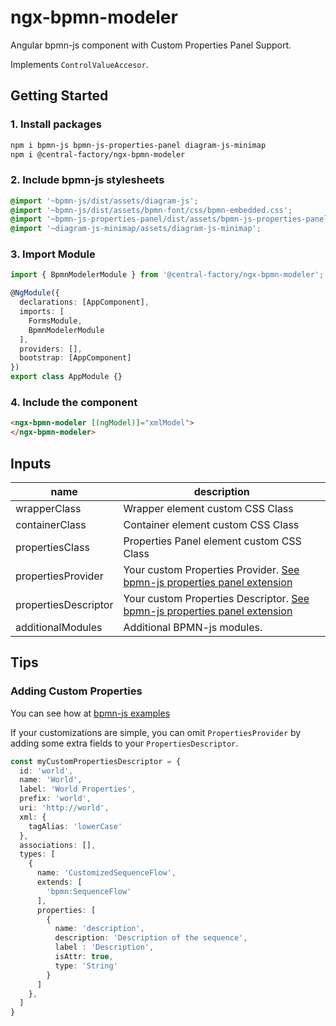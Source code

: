 
# ngx-bpmn-modeler

Angular bpmn-js component with Custom Properties Panel Support.

Implements `ControlValueAccesor`.


## Getting Started

### 1. Install packages
```sh
npm i bpmn-js bpmn-js-properties-panel diagram-js-minimap
npm i @central-factory/ngx-bpmn-modeler
```

### 2. Include bpmn-js stylesheets

```scss
@import '~bpmn-js/dist/assets/diagram-js';
@import '~bpmn-js/dist/assets/bpmn-font/css/bpmn-embedded.css';
@import '~bpmn-js-properties-panel/dist/assets/bpmn-js-properties-panel.css';
@import '~diagram-js-minimap/assets/diagram-js-minimap';
```

### 3. Import Module
```typescript
import { BpmnModelerModule } from '@central-factory/ngx-bpmn-modeler';

@NgModule({
  declarations: [AppComponent],
  imports: [
    FormsModule,
    BpmnModelerModule
  ],
  providers: [],
  bootstrap: [AppComponent]
})
export class AppModule {}
```

### 4. Include the component

```html
<ngx-bpmn-modeler [(ngModel)]="xmlModel">
</ngx-bpmn-modeler>
```

## Inputs

| name | description |
| ---- | ----------- |
| wrapperClass | Wrapper element custom CSS Class |
| containerClass | Container element custom CSS Class |
| propertiesClass | Properties Panel element custom CSS Class |
| propertiesProvider | Your custom Properties Provider. [See bpmn-js properties panel extension](https://github.com/bpmn-io/bpmn-js-examples/tree/master/properties-panel-extension) |
| propertiesDescriptor | Your custom Properties Descriptor. [See bpmn-js properties panel extension](https://github.com/bpmn-io/bpmn-js-examples/tree/master/properties-panel-extension) |
| additionalModules | Additional BPMN-js modules. |

## Tips

### Adding Custom Properties

You can see how at [bpmn-js examples](https://github.com/bpmn-io/bpmn-js-examples/tree/master/properties-panel-extension)

If your customizations are simple, you can omit `PropertiesProvider` by adding some extra fields to your `PropertiesDescriptor`.

```typescript
const myCustomPropertiesDescriptor = {
  id: 'world',
  name: 'World',
  label: 'World Properties',
  prefix: 'world',
  uri: 'http://world',
  xml: {
    tagAlias: 'lowerCase'
  },
  associations: [],
  types: [
    {
      name: 'CustomizedSequenceFlow',
      extends: [
        'bpmn:SequenceFlow'
      ],
      properties: [
        {
          name: 'description',
          description: 'Description of the sequence',
          label : 'Description',
          isAttr: true,
          type: 'String'
        }
      ]
    },
  ]
}
```
